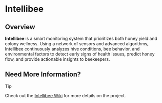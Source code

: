 # Intellibee

## Overview

**Intellibee** is a smart monitoring system that prioritizes both honey yield and colony wellness. Using a network of sensors and advanced algorithms, Intellibee continuously analyzes hive conditions, bee behavior, and environmental factors to detect early signs of health issues, predict honey flow, and provide actionable insights to beekeepers.

## Need More Information?
> [!TIP]
> Check out the [Intellibee Wiki](https://github.com/CSE-ICE-21/IntelliBee/wiki) for more details on the project.
